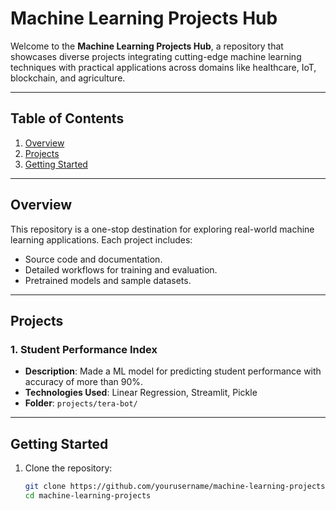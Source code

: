 # **Machine Learning Projects Hub**

Welcome to the **Machine Learning Projects Hub**, a repository that showcases diverse projects integrating cutting-edge machine learning techniques with practical applications across domains like healthcare, IoT, blockchain, and agriculture.

---

## **Table of Contents**
1. [Overview](#overview)
2. [Projects](#projects)
3. [Getting Started](#getting-started)

---

## **Overview**

This repository is a one-stop destination for exploring real-world machine learning applications. Each project includes:
- Source code and documentation.
- Detailed workflows for training and evaluation.
- Pretrained models and sample datasets.

---

## **Projects**

### 1. **Student Performance Index**
- **Description**: Made a ML model for predicting student performance with accuracy of more than 90%.
- **Technologies Used**: Linear Regression, Streamlit, Pickle
- **Folder**: `projects/tera-bot/`

---


## **Getting Started**

1. Clone the repository:
   ```bash
   git clone https://github.com/yourusername/machine-learning-projects.git
   cd machine-learning-projects
